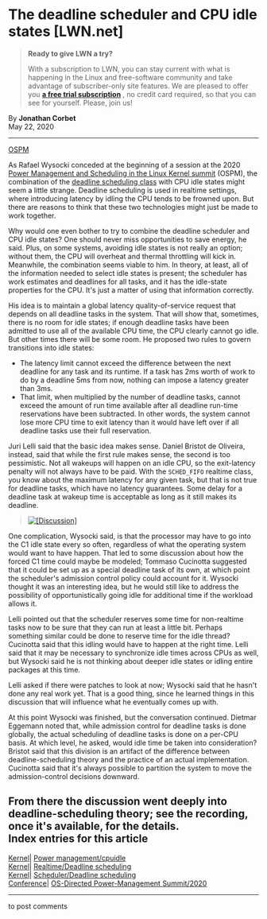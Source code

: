 # The deadline scheduler and CPU idle states [LWN.net]

> **Ready to give LWN a try?**
> 
> With a subscription to LWN, you can stay current with what is happening in the Linux and free-software community and take advantage of subscriber-only site features. We are pleased to offer you **[a free trial subscription](https://lwn.net/Promo/nst-trial/claim)** , no credit card required, so that you can see for yourself. Please, join us! 

By **Jonathan Corbet**  
May 22, 2020 

* * *

[OSPM](/Articles/820337/)

As Rafael Wysocki conceded at the beginning of a session at the 2020 [Power Management and Scheduling in the Linux Kernel summit](http://retis.sssup.it/ospm-summit/) (OSPM), the combination of the [deadline scheduling class](/Articles/743740/) with CPU idle states might seem a little strange. Deadline scheduling is used in realtime settings, where introducing latency by idling the CPU tends to be frowned upon. But there are reasons to think that these two technologies might just be made to work together. 

Why would one even bother to try to combine the deadline scheduler and CPU idle states? One should never miss opportunities to save energy, he said. Plus, on some systems, avoiding idle states is not really an option; without them, the CPU will overheat and thermal throttling will kick in. Meanwhile, the combination seems viable to him. In theory, at least, all of the information needed to select idle states is present; the scheduler has work estimates and deadlines for all tasks, and it has the idle-state properties for the CPU. It's just a matter of using that information correctly. 

His idea is to maintain a global latency quality-of-service request that depends on all deadline tasks in the system. That will show that, sometimes, there is no room for idle states; if enough deadline tasks have been admitted to use all of the available CPU time, the CPU clearly cannot go idle. But other times there will be some room. He proposed two rules to govern transitions into idle states: 

  * The latency limit cannot exceed the difference between the next deadline for any task and its runtime. If a task has 2ms worth of work to do by a deadline 5ms from now, nothing can impose a latency greater than 3ms. 
  * That limit, when multiplied by the number of deadline tasks, cannot exceed the amount of run time available after all deadline run-time reservations have been subtracted. In other words, the system cannot lose more CPU time to exit latency than it would have left over if all deadline tasks use their full reservation. 



Juri Lelli said that the basic idea makes sense. Daniel Bristot de Oliveira, instead, said that while the first rule makes sense, the second is too pessimistic. Not all wakeups will happen on an idle CPU, so the exit-latency penalty will not always have to be paid. With the `SCHED_FIFO` realtime class, you know about the maximum latency for any given task, but that is not true for deadline tasks, which have no latency guarantees. Some delay for a deadline task at wakeup time is acceptable as long as it still makes its deadline. 

> [![\[Discussion\]](https://static.lwn.net/images/conf/2020/ospm/deadline-idle-sm.png)](/Articles/820884/)

One complication, Wysocki said, is that the processor may have to go into the C1 idle state every so often, regardless of what the operating system would want to have happen. That led to some discussion about how the forced C1 time could maybe be modeled; Tommaso Cucinotta suggested that it could be set up as a special deadline task of its own, at which point the scheduler's admission control policy could account for it. Wysocki thought it was an interesting idea, but he would still like to address the possibility of opportunistically going idle for additional time if the workload allows it. 

Lelli pointed out that the scheduler reserves some time for non-realtime tasks now to be sure that they can run at least a little bit. Perhaps something similar could be done to reserve time for the idle thread? Cucinotta said that this idling would have to happen at the right time. Lelli said that it may be necessary to synchronize idle times across CPUs as well, but Wysocki said he is not thinking about deeper idle states or idling entire packages at this time. 

Lelli asked if there were patches to look at now; Wysocki said that he hasn't done any real work yet. That is a good thing, since he learned things in this discussion that will influence what he eventually comes up with. 

At this point Wysocki was finished, but the conversation continued. Dietmar Eggemann noted that, while admission control for deadline tasks is done globally, the actual scheduling of deadline tasks is done on a per-CPU basis. At which level, he asked, would idle time be taken into consideration? Bristot said that this division is an artifact of the difference between deadline-scheduling theory and the practice of an actual implementation. Cucinotta said that it's always possible to partition the system to move the admission-control decisions downward. 

From there the discussion went deeply into deadline-scheduling theory; see the recording, once it's available, for the details.  
Index entries for this article  
---  
[Kernel](/Kernel/Index)| [Power management/cpuidle](/Kernel/Index#Power_management-cpuidle)  
[Kernel](/Kernel/Index)| [Realtime/Deadline scheduling](/Kernel/Index#Realtime-Deadline_scheduling)  
[Kernel](/Kernel/Index)| [Scheduler/Deadline scheduling](/Kernel/Index#Scheduler-Deadline_scheduling)  
[Conference](/Archives/ConferenceIndex/)| [OS-Directed Power-Management Summit/2020](/Archives/ConferenceIndex/#OS-Directed_Power-Management_Summit-2020)  
  


* * *

to post comments 
